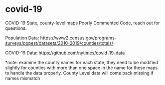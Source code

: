 # covid-19
COVID-19 State, county-level maps
Poorly Commented Code, reach out for questions.

Population Data: https://www2.census.gov/programs-surveys/popest/datasets/2010-2019/counties/totals/

COVID-19 Data: https://github.com/nytimes/covid-19-data

*note: examine the county names for each state, they need to be modified slightly for counties with more than one space in the name for these maps to handle the data properly. County Level data will come back missing if names mismatch
